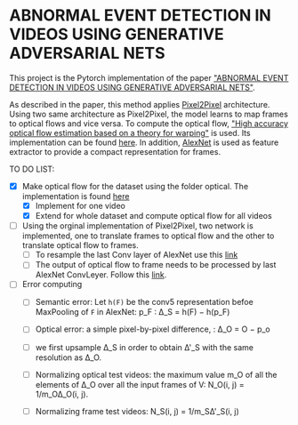 # ABNORMAL EVENT DETECTION IN VIDEOS USING GENERATIVE ADVERSARIAL NETS

This project is the Pytorch implementation of the paper ["ABNORMAL EVENT DETECTION IN VIDEOS USING GENERATIVE ADVERSARIAL NETS"](https://arxiv.org/pdf/1708.09644.pdf).

As described in the paper, this method applies [Pixel2Pixel](https://phillipi.github.io/pix2pix/) architecture. Using two same architecture as Pixel2Pixel, the model learns to map frames to optical flows and vice versa. To compute the optical flow, ["High accuracy optical flow estimation based on a theory for warping"](https://www.mia.uni-saarland.de/Publications/brox-eccv04-of.pdf) is used. Its implementation can be found [here](https://lmb.informatik.uni-freiburg.de/resources/binaries/). In addition, [AlexNet](https://stackoverflow.com/questions/13242382/resampling-a-numpy-array-representing-an-image) is used as feature extractor to provide a compact representation for frames. 

TO DO LIST:

- [x] Make optical flow for the dataset using the folder optical. The implementation is found [here](https://lmb.informatik.uni-freiburg.de/resources/binaries/)
  - [x] Implement for one video
  - [x] Extend for whole dataset and compute optical flow for all videos
- [ ] Using the orginal implementation of Pixel2Pixel, two network is implemented, one to translate frames to optical flow and the other to translate optical flow to frames.
  - [ ] To resample the last Conv layer of AlexNet use this [link](https://stackoverflow.com/questions/13242382/resampling-a-numpy-array-representing-an-image)
  - [ ] The output of optical flow to frame needs to be processed by last AlexNet ConvLeyer. Follow this [link](https://pytorch.org/docs/0.4.0/_modules/torchvision/models/alexnet.html). 
- [ ] Error computing
  - [ ] Semantic error: Let `h(F)` be the conv5 representation befoe MaxPooling of `F` in AlexNet: p_F : ∆_S = h(F) − h(p_F)
  - [ ] Optical error: a simple pixel-by-pixel difference, : ∆_O = O − p_o
  - [ ] we first upsample ∆_S in order to obtain ∆'_S with the same resolution as ∆_O.
  - [ ] Normalizing optical test videos: the maximum value m_O of all the elements of ∆_O over all the input frames of V: N_O(i, j) = 1/m_O∆_O(i, j).
  - [ ] Normalizing frame test videos: N_S(i, j) = 1/m_S∆'_S(i, j)

  
  
